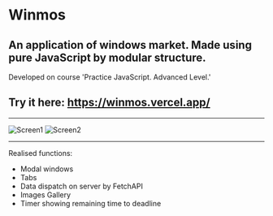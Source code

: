# Winmos
An application of windows market. Made using pure JavaScript by modular structure.
---
Developed on course 'Practice JavaScript. Advanced Level.'

## Try it here: https://winmos.vercel.app/
---
![Screen1](https://user-images.githubusercontent.com/64366037/145673151-4186addf-cdf3-490e-b277-b663bdcb57a9.png)
![Screen2](https://user-images.githubusercontent.com/64366037/145673195-6f968066-a08b-4b76-b0d6-ddaa198a5cca.png)


---
Realised functions:
- Modal windows
- Tabs
- Data dispatch on server by FetchAPI
- Images Gallery
- Timer showing remaining time to deadline
